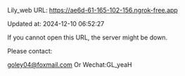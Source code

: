 Lily_web URL: https://ae6d-61-165-102-156.ngrok-free.app

Updated at: 2024-12-10 06:52:27

If you cannot open this URL, the server might be down.

Please contact: 

goley04@foxmail.com Or Wechat:GL_yeaH